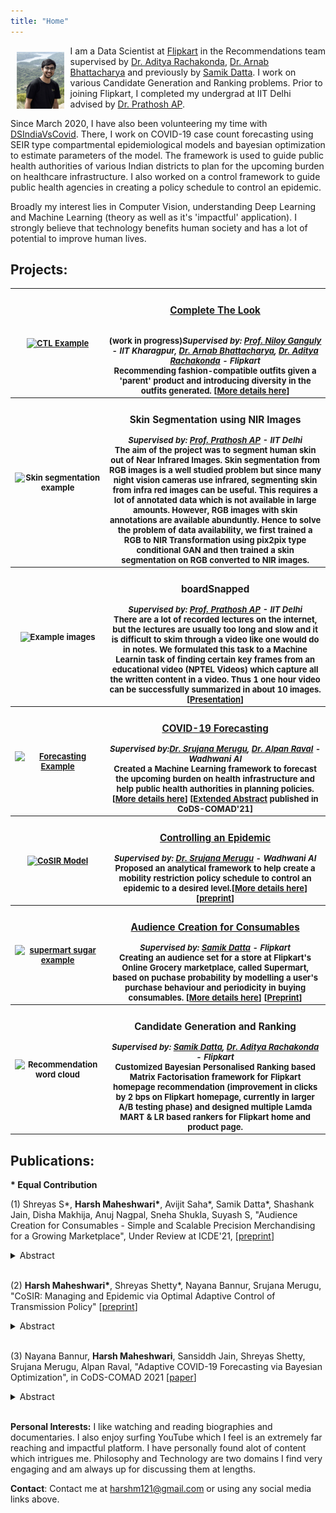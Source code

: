 ```yaml
---
title: "Home"
---
```


<head>
  <!-- Global site tag (gtag.js) - Google Analytics -->
<script async src="https://www.googletagmanager.com/gtag/js?id=G-NB6TYSXY61"></script>
<script>
  window.dataLayer = window.dataLayer || [];
  function gtag(){dataLayer.push(arguments);}
  gtag('js', new Date());

  gtag('config', 'G-NB6TYSXY61');
</script>
</head>


<img style="float:left;padding:10px;"
src="./images/personal-photo.png" alt="profile picture" width="15%">
I am a Data Scientist at [Flipkart](https://www.flipkart.com/) in the Recommendations team supervised by [Dr. Aditya Rachakonda](https://in.linkedin.com/in/adityarachakonda), [Dr. Arnab Bhattacharya](https://www.linkedin.com/in/arnab-bhattacharya-26383573) and previously by [Samik Datta](https://www.linkedin.com/in/samik-datta-7b2a927a/). I work on various Candidate Generation and Ranking problems. Prior to joining Flipkart, I completed my undergrad at IIT Delhi advised by [Dr. Prathosh AP](https://sites.google.com/view/prathosh). 


Since March 2020, I have also been volunteering my time with [DSIndiaVsCovid](http://dsindiavscovid.org/). There, I work on COVID-19 case count forecasting using SEIR type compartmental epidemiological models and bayesian optimization to estimate parameters of the model. The framework is used to guide public health authorities of various Indian districts to plan for the upcoming burden on healthcare infrastructure. I also worked on a control framework to guide public health agencies in creating a policy schedule to control an epidemic.


Broadly my interest lies in Computer Vision, understanding Deep Learning and Machine Learning (theory as well as it's 'impactful' application). I strongly believe that technology benefits human society and has a lot of potential to improve human lives.


## **Projects**:

<font size="2"> 
<table style="width:100%;">
  <tr>
    <th width="30%"><a href="https://harshm121.github.io/Projects/CTL/"><img src="https://harshm121.github.io/Projects/ctl_example.jpeg" alt="CTL Example" height = "30%"></a></th>
	    <th width="70%"><h3><b><a href="https://harshm121.github.io/Projects/CTL/">Complete The Look</a></b></h3> <br> (work in progress)<font size="2.2"><i><h8>Supervised by: <a href = "http://www.facweb.iitkgp.ac.in/~niloy/">Prof. Niloy Ganguly</a> - IIT Kharagpur, <a href="https://www.linkedin.com/in/arnab-bhattacharya-26383573/">Dr. Arnab Bhattacharya</a>, <a href="https://www.linkedin.com/in/adityarachakonda/">Dr. Aditya Rachakonda</a> - Flipkart</h8></i></font> <br>
Recommending fashion-compatible outfits given a 'parent' product and introducing diversity in the outfits generated. [<a href="https://harshm121.github.io/Projects/CTL/">More details here</a>]</th> 
  </tr>
<tr>
    <th width="30%"><img src="https://harshm121.github.io/Projects/skinseg.png" alt="Skin segmentation example" width = "100%"></th>
	  <th width="70%"><h3><b>Skin Segmentation using NIR Images</b></h3> <font size="2.2"><i><h8> Supervised by: <a href="https://sites.google.com/view/prathosh">Prof. Prathosh AP</a> - IIT Delhi </h8></i></font><br>
The aim of the project was to segment human skin out of Near Infrared Images. Skin segmentation from RGB images is a well studied problem but since many night vision cameras use infrared, segmenting skin from infra red images can be useful. This requires a lot of annotated data which is not available in large amounts. However, RGB images with skin annotations are available abunduntly. Hence to solve the problem of data availability, we first trained a RGB to NIR Transformation using pix2pix type conditional GAN and then trained a skin segmentation on RGB converted to NIR images. </th> 
  </tr>
	
	
  <tr>
    <th width="30%"><img src="https://harshm121.github.io/Projects/boardsnapped.png" alt="Example images" width="100%"></th>
	<th width="70%"><h3><b>boardSnapped</b></h3> <font size="2.2"><i><h8> Supervised by: <a href="https://sites.google.com/view/prathosh">Prof. Prathosh AP</a> - IIT Delhi </h8></i></font><br>
	There are a lot of recorded lectures on the internet, but the lectures are usually too long and slow and it is difficult to skim through a video like one would do in notes. We formulated this task to a Machine Learnin task of finding certain key frames from an educational video (NPTEL Videos) which capture all the written content in a video. Thus 1 one hour video can be successfully summarized in about 10 images. [<a href="https://docs.google.com/presentation/d/1hnYlk-_ie_55itjfKPlbFFm5x9woRM1kMJZJNiyOV2I/edit?usp=sharing">Presentation</a>]
</th> 
  </tr>
  
  <tr>
    <th width="30%"><a href="https://harshm121.github.io/Projects/covid_forecasting"><img src="https://harshm121.github.io/Projects/covid_forecasting.png" alt="Forecasting Example" width = "100%"></a></th>
	  <th width="70%"><h3><b><a href="https://harshm121.github.io/Projects/covid_forecasting">COVID-19 Forecasting</a></b></h3> <font size="2.2"><i><h8> Supervised by:<a href="https://www.linkedin.com/in/srujana-merugu-a7243819/">Dr. Srujana Merugu</a>, <a href="https://www.linkedin.com/in/alpan-raval-36219a2/">Dr. Alpan Raval</a> - Wadhwani AI</h8></i></font><br>
Created a Machine Learning framework to forecast the upcoming burden on health infrastructure and help public health authorities in planning policies. [<a href="https://harshm121.github.io/Projects/covid_forecasting">More details here</a>] [<a href="https://www.medrxiv.org/content/10.1101/2020.10.19.20215293v1">Extended Abstract</a> published in CoDS-COMAD'21]</th> 
  </tr>
	
	
  <tr>
    <th width="30%"><a href="https://harshm121.github.io/Projects/cosir/"><img src="https://harshm121.github.io/Projects/cosir.png" alt="CoSIR Model" width="100%"></a></th>
	<th width="70%"><h3><b><a href="https://harshm121.github.io/Projects/cosir/">Controlling an Epidemic</a></b></h3> <font size="2.2"><i><h8> Supervised by:  <a href="https://www.linkedin.com/in/srujana-merugu-a7243819/">Dr. Srujana Merugu</a> - Wadhwani AI </h8></i></font><br>
Proposed an analytical framework to help create a mobility restriction policy schedule to control an epidemic to a desired level.[<a href="https://harshm121.github.io/Projects/cosir/">More details here</a>] [<a href="https://www.medrxiv.org/content/10.1101/2020.11.10.20211995v1">preprint</a>] </th> 
  </tr>
  
	
  <tr>
    <th width="30%"><a href="https://harshm121.github.io/Projects/supermart/"><img src="https://harshm121.github.io/Projects/supermart.png" alt="supermart sugar example" height="80%"></a></th>
	<th width="70%"><h3><b><a href="https://harshm121.github.io/Projects/supermart/">Audience Creation for Consumables</a></b></h3> <font size="2.2"><i><h8> Supervised by: <a href="https://www.linkedin.com/in/samik-datta-7b2a927a/">Samik Datta</a> - Flipkart</h8></i></font> <br>
Creating an audience set for a store at Flipkart's Online Grocery marketplace, called Supermart, based on puchase probability by modelling a user's purchase behaviour and periodicity in buying consumables. [<a href="https://harshm121.github.io/Projects/supermart/">More details here</a>] [<a href="https://arxiv.org/abs/2011.08575">Preprint</a>]</th> 
  </tr>

  <tr>
    <th width="30%"><img src="https://harshm121.github.io/Projects/reco.png" alt="Recommendation word cloud" height="80%"></th>
	<th width="70%"><h3><b>Candidate Generation and Ranking</b></h3> <font size="2.2"><i><h8>Supervised by: <a href="https://www.linkedin.com/in/samik-datta-7b2a927a/">Samik Datta</a>, <a href="https://www.linkedin.com/in/adityarachakonda/">Dr. Aditya Rachakonda</a> - Flipkart</h8></i> </font><br>
		Customized <b>Bayesian Personalised Ranking</b> based Matrix Factorisation framework for Flipkart homepage recommendation (improvement in clicks by 2 bps on Flipkart homepage, currently in larger A/B testing phase) and designed multiple Lamda MART & LR based rankers for Flipkart home and product page.</th> 
  </tr>
  
</table>
</font>

## **Publications**:
**\* Equal Contribution** 

(1) Shreyas S\*, **Harsh Maheshwari\***, Avijit Saha\*, Samik Datta\*, Shashank Jain, Disha Makhija, Anuj Nagpal, Sneha Shukla, Suyash S, "Audience Creation for Consumables - Simple and Scalable Precision Merchandising for a Growing Marketplace", Under Review at ICDE'21,  \[[preprint](https://arxiv.org/abs/2011.08575)\]
<details><summary>Abstract</summary>
<div>
<p style="background-color:#ffffcc;"> 
<i>Consumable categories, such as grocery and fast-moving consumer goods, are quintessential to the growth of e-commerce marketplaces in developing countries. In this work, we present the design and implementation of a precision merchandising system, which creates audience sets from over 10 million consumers and is deployed at Flipkart Supermart, one of the largest online grocery stores in India. We employ temporal point process to model the latent periodicity and mutual-excitation in the purchase dynamics of consumables. Further, we develop a likelihood-free estimation procedure that is robust against data sparsity, censure and noise typical of a growing marketplace. Lastly, we scale the inference by quantizing the triggering kernels and exploiting sparse matrix-vector multiplication primitive available on a commercial distributed linear algebra backend. In operation spanning more than a year, we have witnessed a consistent increase in click-through rate in the range of 25-70% for banner-based merchandising in the storefront, and in the range of 12-26% for push notification-based campaigns.
</i>
</p>
</div>
</details>
<br>

(2) **Harsh Maheshwari\***, Shreyas Shetty\*, Nayana Bannur, Srujana Merugu, "CoSIR: Managing and Epidemic via Optimal Adaptive Control of Transmission Policy" \[[preprint](https://www.medrxiv.org/content/10.1101/2020.11.10.20211995v1)\]
<details><summary>Abstract</summary>
<div>
<p style="background-color:#ffffcc;"> 
<i>Shaping an epidemic with an adaptive contact restriction policy that balances the disease and socioeconomic impact has been the holy grail during the COVID-19 pandemic. Most of the existing work on epidemiological models focuses on scenario-based forecasting via simulation but techniques for explicit control of epidemics via an analytical framework are largely missing. In this paper, we consider the problem of determining the optimal policy for transmission control assuming SIR dynamics, which is the most widely used epidemiological paradigm. We first demonstrate that the SIR model with infectious patients and susceptible contacts (i.e., product of transmission rate and susceptible population) interpreted as predators and prey respectively reduces to a Lotka-Volterra (LV) predator-prey model. The modified SIR system (LVSIR) has a stable equilibrium point, an energy conservation property, and exhibits bounded cyclic behaviour similar to an LV system. This mapping permits a theoretical analysis of the control problem supporting some of the recent simulation-based studies that point to the benefits of periodic interventions. We use a control-Lyapunov approach to design adaptive control policies (CoSIR) to nudge the SIR model to the desired equilibrium that permits ready extensions to richer compartmental models. We also describe a practical implementation of this transmission control method by approximating the ideal control with a finite, but a time-varying set of restriction levels and provide simulation results to demonstrate its efficacy.
</i>
</p>
</div>
</details>
<br>

(3) Nayana Bannur, **Harsh Maheshwari**, Sansiddh Jain, Shreyas Shetty, Srujana Merugu, Alpan Raval, "Adaptive COVID-19 Forecasting via Bayesian Optimization", in CoDS-COMAD 2021 \[[paper](https://doi.org/10.1101/2020.10.19.20215293)\]
<details><summary>Abstract</summary>
<div>
<p style="background-color:#ffffcc;"> 
<i>Accurate forecasts of infections for localized regions are valuable for policy making and medical capacity planning. Existing compartmental and agent-based models for epidemiological forecasting employ static parameter choices and cannot be readily contextualized, while adaptive solutions focus primarily on the reproduction number. In the current work, we propose a novel model-agnostic Bayesian optimization approach for learning model parameters from observed data that generalizes to multiple application-specific fidelity criteria. Empirical results demonstrate the efficacy of the proposed approach with SEIR-like compartmental models on COVID-19 case forecasting tasks. A city-level forecasting system based on this approach is being used for COVID-19 response in a few highly impacted Indian cities.</i>
</p>
</div>
</details>
<br>

**Personal Interests:** I like watching and reading biographies and documentaries. I also enjoy surfing YouTube which I feel is an extremely far reaching and impactful platform. I have personally found alot of content which intrigues me. Philosophy and Technology are two domains I find very engaging and am always up for discussing them at lengths.



**Contact**: Contact me at [harshm121@gmail.com](mailto:harshm121@gmail.com) or using any social media links above. 

